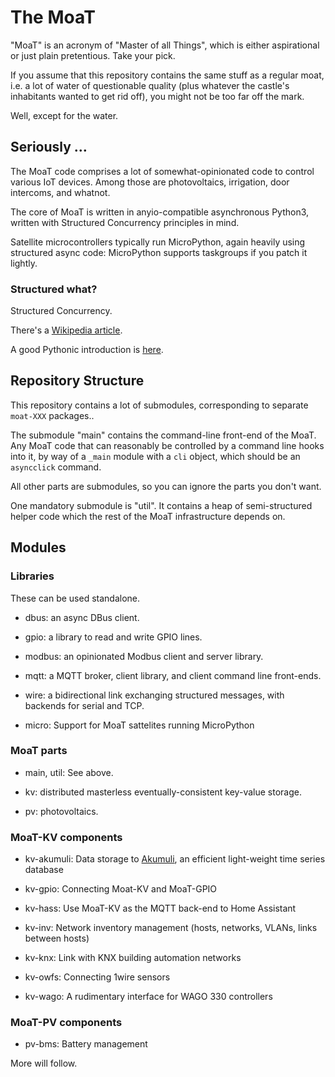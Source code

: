 # The MoaT

"MoaT" is an acronym of "Master of all Things", which is either
aspirational or just plain pretentious. Take your pick.

If you assume that this repository contains the same stuff as a regular
moat, i.e. a lot of water of questionable quality (plus whatever the
castle's inhabitants wanted to get rid off), you might not be too far off
the mark.

Well, except for the water.

## Seriously …

The MoaT code comprises a lot of somewhat-opinionated code to control
various IoT devices. Among those are photovoltaics, irrigation, door
intercoms, and whatnot.

The core of MoaT is written in anyio-compatible asynchronous Python3,
written with Structured Concurrency principles in mind.

Satellite microcontrollers typically run MicroPython, again heavily using
structured async code: MicroPython supports taskgroups if you patch it
lightly.

### Structured what?

Structured Concurrency.

There's a [Wikipedia article](https://en.wikipedia.org/wiki/Structured_concurrency).

A good Pythonic introduction is [here](https://vorpus.org/blog/notes-on-structured-concurrency-or-go-statement-considered-harmful/).


## Repository Structure

This repository contains a lot of submodules, corresponding to separate `moat-XXX`
packages..

The submodule "main" contains the command-line front-end of the MoaT. Any
MoaT code that can reasonably be controlled by a command line hooks into
it, by way of a `_main` module with a `cli` object, which should be an
`asyncclick` command.

All other parts are submodules, so you can ignore the parts you don't want.

One mandatory submodule is "util". It contains a heap of semi-structured helper code
which the rest of the MoaT infrastructure depends on.

## Modules

### Libraries

These can be used standalone.

* dbus: an async DBus client.

* gpio: a library to read and write GPIO lines.

* modbus: an opinionated Modbus client and server library.

* mqtt: a MQTT broker, client library, and client command line front-ends.

* wire: a bidirectional link exchanging structured messages,
  with backends for serial and TCP.

* micro: Support for MoaT sattelites running MicroPython

### MoaT parts

* main, util: See above.

* kv: distributed masterless eventually-consistent key-value storage.

* pv: photovoltaics.

### MoaT-KV components

* kv-akumuli: Data storage to [Akumuli](https://docs.akumuli.org/), an
  efficient light-weight time series database

* kv-gpio: Connecting Moat-KV and MoaT-GPIO

* kv-hass: Use MoaT-KV as the MQTT back-end to Home Assistant

* kv-inv: Network inventory management (hosts, networks, VLANs, links between hosts)

* kv-knx: Link with KNX building automation networks

* kv-owfs: Connecting 1wire sensors

* kv-wago: A rudimentary interface for WAGO 330 controllers

### MoaT-PV components

* pv-bms: Battery management

More will follow.
